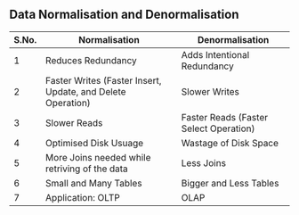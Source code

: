 ## Data Normalisation and Denormalisation

| S.No. | Normalisation | Denormalisation |
|------|-------------|---------------|
| 1 | Reduces Redundancy | Adds Intentional Redundancy |
| 2 | Faster Writes (Faster Insert, Update, and Delete Operation) | Slower Writes |
| 3 | Slower Reads | Faster Reads (Faster Select Operation) |
| 4 | Optimised Disk Usuage | Wastage of Disk Space |
| 5 | More Joins needed while retriving of the data | Less Joins |
| 6 | Small and Many Tables |  Bigger and Less Tables |
| 7 | Application: OLTP | OLAP |
 
